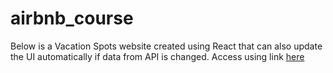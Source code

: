 # airbnb_course

Below is a Vacation Spots website created using React that can also update the UI automatically if data from API is changed.
Access using link <a href="https://kevinwebtest.github.io/airbnb_course/">here</a>
